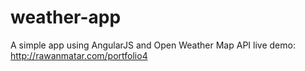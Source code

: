 weather-app
===========

A simple app using AngularJS and Open Weather Map API
live demo: http://rawanmatar.com/portfolio4
